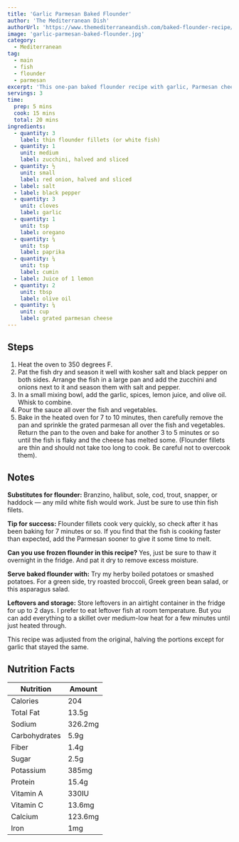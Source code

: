 ```yaml
---
title: 'Garlic Parmesan Baked Flounder'
author: 'The Mediterranean Dish'
authorUrl: 'https://www.themediterraneandish.com/baked-flounder-recipe/#wprm-recipe-container-51847'
image: 'garlic-parmesan-baked-flounder.jpg'
category:
  - Mediterranean
tag:
  - main
  - fish
  - flounder
  - parmesan
excerpt: 'This one-pan baked flounder recipe with garlic, Parmesan cheese, and vegetables is easy and so delicious (thanks to a bold and lemony sauce with Mediterranean spices!)'
servings: 3
time:
  prep: 5 mins
  cook: 15 mins
  total: 20 mins
ingredients:
  - quantity: 3
    label: thin flounder fillets (or white fish)
  - quantity: 1
    unit: medium
    label: zucchini, halved and sliced
  - quantity: ½
    unit: small
    label: red onion, halved and sliced
  - label: salt
  - label: black pepper
  - quantity: 3
    unit: cloves
    label: garlic
  - quantity: 1
    unit: tsp
    label: oregano
  - quantity: ¼
    unit: tsp
    label: paprika
  - quantity: ¼
    unit: tsp
    label: cumin
  - label: Juice of 1 lemon
  - quantity: 2
    unit: tbsp
    label: olive oil
  - quantity: ¼
    unit: cup
    label: grated parmesan cheese
---
```


## Steps

1. Heat the oven to 350 degrees F.
2. Pat the fish dry and season it well with kosher salt and black pepper on both sides. Arrange the fish in a large pan and add the zucchini and onions next to it and season them with salt and pepper.
3. In a small mixing bowl, add the garlic, spices, lemon juice, and olive oil. Whisk to combine.
4. Pour the sauce all over the fish and vegetables.
5. Bake in the heated oven for 7 to 10 minutes, then carefully remove the pan and sprinkle the grated parmesan all over the fish and vegetables. Return the pan to the oven and bake for another 3 to 5 minutes or so until the fish is flaky and the cheese has melted some. (Flounder fillets are thin and should not take too long to cook. Be careful not to overcook them).

## Notes

**Substitutes for flounder:** Branzino, halibut, sole, cod, trout, snapper, or haddock — any mild white fish would work. Just be sure to use thin fish filets.

**Tip for success:** Flounder fillets cook very quickly, so check after it has been baking for 7 minutes or so. If you find that the fish is cooking faster than expected, add the Parmesan sooner to give it some time to melt.

**Can you use frozen flounder in this recipe?** Yes, just be sure to thaw it overnight in the fridge. And pat it dry to remove excess moisture.

**Serve baked flounder with:** Try my herby boiled potatoes or smashed potatoes. For a green side, try roasted broccoli, Greek green bean salad, or this asparagus salad.

**Leftovers and storage:** Store leftovers in an airtight container in the fridge for up to 2 days. I prefer to eat leftover fish at room temperature. But you can add everything to a skillet over medium-low heat for a few minutes until just heated through.

This recipe was adjusted from the original, halving the portions except for garlic that stayed the same.

## Nutrition Facts

| Nutrition     | Amount  |
| ------------- | ------- |
| Calories      | 204     |
| Total Fat     | 13.5g   |
| Sodium        | 326.2mg |
| Carbohydrates | 5.9g    |
| Fiber         | 1.4g    |
| Sugar         | 2.5g    |
| Potassium     | 385mg   |
| Protein       | 15.4g   |
| Vitamin A     | 330IU   |
| Vitamin C     | 13.6mg  |
| Calcium       | 123.6mg |
| Iron          | 1mg     |
